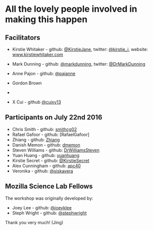 # All the lovely people involved in making this happen

## Facilitators

* Kirstie Whitaker - github: [@KirstieJane](https://github.com/kirstiejane/), twitter: [@kirstie_j](https://twitter.com/kirstie_j), website: www.kirstiewhitaker.com
* Mark Dunning - github: [@markdunning](https://github.com/markdunning), twitter: [@DrMarkDunning](https://twitter.com/DrMarkDunning)
* Anne Pajon - github: [@pajanne](https://github.com/pajanne)
* Gordon Brown
* 

* X Cui - github [@cuixy13](https://github.com/cuixy13)

## Participants on July 22nd 2016

* Chris Smith - github: [smithcg02](https://kirstiejane.github.io/friendly-github-intro/#schedule)
* Rafael Gafoor - github: [RafaelGafoor]
* Zhiang - github: [Zhiang](https://github.com/guoyida)
* Danish Memon - github: [dmemon](https://github.com/dmemon)
* Steven Williams - github: [DrWilliamsSteven](https://github.com/DrWilliamsSteven)
* Yuan Huang - github: [yuanhuang](https://github.com/yuanhuang)
* Kirstie Secret - github: [@KirstieSecret](https://github.com/kirstiesecret)
* Alex Cunningham - github: [apc40](https://github.com/apc40)
* Veronika - github: [@siskavera](https://github.com/siskavera)

## Mozilla Science Lab Fellows

The workshop was originally developed by:

* Joey Lee - github: [@joeyklee](https://github.com/joeyklee)
* Steph Wright - github: [@stephwright](https://github.com/stephwright)

Thank you very much! (Jing)
